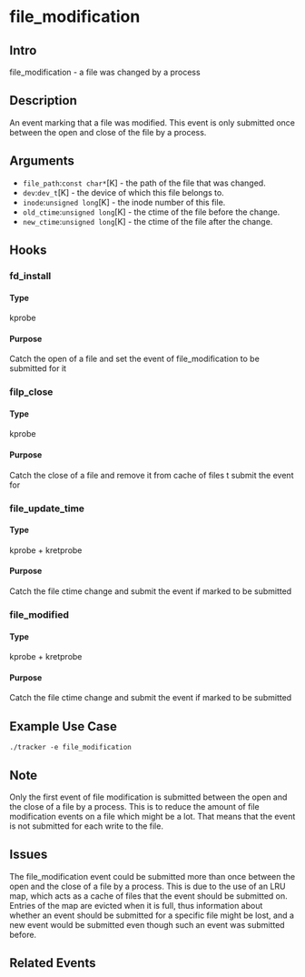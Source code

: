 # file_modification

## Intro
file_modification - a file was changed by a process

## Description
An event marking that a file was modified. This event is only submitted once between the open and close of the file by a process.

## Arguments
* `file_path`:`const char*`[K] - the path of the file that was changed.
* `dev`:`dev_t`[K] - the device of which this file belongs to.
* `inode`:`unsigned long`[K] - the inode number of this file.
* `old_ctime`:`unsigned long`[K] - the ctime of the file before the change.
* `new_ctime`:`unsigned long`[K] - the ctime of the file after the change.

## Hooks
### fd_install
#### Type
kprobe
#### Purpose
Catch the open of a file and set the event of file_modification to be submitted for it

### filp_close
#### Type
kprobe
#### Purpose
Catch the close of a file and remove it from cache of files t submit the event for

### file_update_time
#### Type
kprobe + kretprobe
#### Purpose
Catch the file ctime change and submit the event if marked to be submitted

### file_modified
#### Type
kprobe + kretprobe
#### Purpose
Catch the file ctime change and submit the event if marked to be submitted

## Example Use Case

```console
./tracker -e file_modification
```

## Note
Only the first event of file modification is submitted between the open and the close of a file by a process. 
This is to reduce the amount of file modification events on a file which might be a lot. 
That means that the event is not submitted for each write to the file.

## Issues
The file_modification event could be submitted more than once between the open and the close of a file by a process.
This is due to the use of an LRU map, which acts as a cache of files that the event should be submitted on.
Entries of the map are evicted when it is full, thus information about whether an event should be submitted for a 
specific file might be lost, and a new event would be submitted even though such an event was submitted before. 

## Related Events
